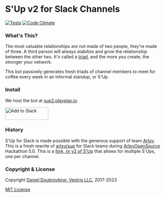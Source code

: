 S'Up v2 for Slack Channels
==========================

[![Tests](https://github.com/dblock/slack-sup2/actions/workflows/test.yml/badge.svg)](https://github.com/dblock/slack-sup2/actions/workflows/test.yml)
[![Code Climate](https://codeclimate.com/github/dblock/slack-sup2.svg)](https://codeclimate.com/github/dblock/slack-sup2)

### What's This?

The most valuable relationships are not made of two people, they're made of three. A third person will always stabilize and grow the relationship between the other two. It's called a [triad](http://www.culturesync.net/toolbox/intro-to-triads), and the more you create, the stronger your network.

This bot passively generates fresh triads of channel members to meet for coffee every week in an informal standup, or S'Up.

### Install

We host the bot at [sup2.playplay.io](https://sup2.playplay.io).

<a href="http://sup2.playplay.io"><img alt="Add to Slack" height="40" width="139" src="https://platform.slack-edge.com/img/add_to_slack.png" srcset="https://platform.slack-edge.com/img/add_to_slack.png 1x, https://platform.slack-edge.com/img/add_to_slack@2x.png 2x" /></a>

### History

S'Up for Slack is made possible with the generous support of team [Artsy](https://www.artsy.net). This is a fresh rewrite of [artsy/sup](https://github.com/artsy/sup) for Slack teams during [ArtsyOpenSource](http://artsy.github.io) Hackathon 5.0. This is a [fork, or v2 of S'Up](https://github.com/dblock/slack-sup) that allows for multiple S'Ups, one per channel.

### Copyright & License

Copyright [Daniel Doubrovkine, Vestris LLC](https://www.vestris.com), 2017-2023

[MIT License](LICENSE)
